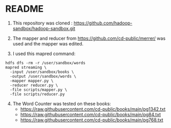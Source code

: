 # README

1. This repository was cloned : https://github.com/hadoop-sandbox/hadoop-sandbox.git
   
2. The mapper and reducer from https://github.com/cd-public/merrer/ was used and the mapper was edited.
  
4. I used this mapred command:

```
hdfs dfs -rm -r /user/sandbox/words
mapred streaming \
  -input /user/sandbox/books \
  -output /user/sandbox/words \
  -mapper mapper.py \
  -reducer reducer.py \
  -file scripts/mapper.py \
  -file scripts/reducer.py
```
4. The Word Counter was tested on these books:
   *  https://raw.githubusercontent.com/cd-public/books/main/pg1342.txt
   *  https://raw.githubusercontent.com/cd-public/books/main/pg84.txt
   *  https://raw.githubusercontent.com/cd-public/books/main/pg768.txt
